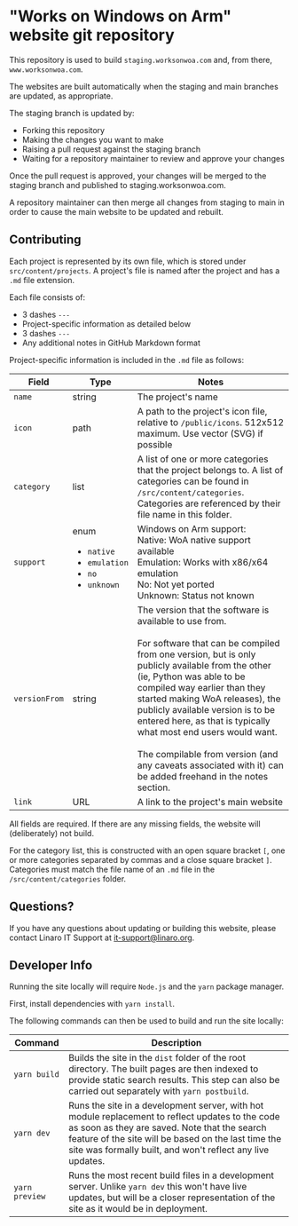 # "Works on Windows on Arm" website git repository

This repository is used to build `staging.worksonwoa.com` and, from there, `www.worksonwoa.com`.

The websites are built automatically when the staging and main branches are updated, as appropriate.

The staging branch is updated by:

* Forking this repository
* Making the changes you want to make
* Raising a pull request against the staging branch
* Waiting for a repository maintainer to review and approve your changes

Once the pull request is approved, your changes will be merged to the staging branch and published to staging.worksonwoa.com.

A repository maintainer can then merge all changes from staging to main in order to cause the main website to be updated and rebuilt.

## Contributing

Each project is represented by its own file, which is stored under `src/content/projects`. A project's file is named after the project and has a `.md` file extension.

Each file consists of:

* 3 dashes `---`
* Project-specific information as detailed below
* 3 dashes `---`
* Any additional notes in GitHub Markdown format

Project-specific information is included in the `.md` file as follows:

| Field | Type | Notes |
|-------|------|-------|
| `name` | string | The project's name |
| `icon` | path | A path to the project's icon file, relative to `/public/icons`. 512x512 maximum. Use vector (SVG) if possible |
| `category` | list | A list of one or more categories that the project belongs to. A list of categories can be found in `/src/content/categories`. Categories are referenced by their file name in this folder. |
| `support` | enum <ul><li>`native`<li>`emulation`<li>`no`<li>`unknown`</ul>| Windows on Arm support:<br>Native: WoA native support available<br>Emulation: Works with x86/x64 emulation<br>No: Not yet ported<br>Unknown: Status not known |
| `versionFrom` | string | The version that the software is available to use from.<br><br>For software that can be compiled from one version, but is only publicly available from the other (ie, Python was able to be compiled way earlier than they started making WoA releases), the publicly available version is to be entered here, as that is typically what most end users would want.<br><br>The compilable from version (and any caveats associated with it) can be added freehand in the notes section. |
| `link` | URL | A link to the project's main website |

All fields are required. If there are any missing fields, the website will (deliberately) not build.

For the category list, this is constructed with an open square bracket `[`, one or more categories separated by commas and a close square bracket `]`. Categories must match the file name of an `.md` file in the `/src/content/categories` folder.

## Questions?

If you have any questions about updating or building this website, please contact Linaro IT Support at [it-support@linaro.org](mailto:it-support@linaro.org).

## Developer Info

Running the site locally will require `Node.js` and the `yarn` package manager. 

First, install dependencies with `yarn install`.

The following commands can then be used to build and run the site locally:

| Command         | Description |
|-----------------|-------------|
| `yarn build` | Builds the site in the `dist` folder of the root directory. The built pages are then indexed to provide static search results. This step can also be carried out separately with `yarn postbuild`. |
| `yarn dev` | Runs the site in a development server, with hot module replacement to reflect updates to the code as soon as they are saved. Note that the search feature of the site will be based on the last time the site was formally built, and won't reflect any live updates. |
| `yarn preview` | Runs the most recent build files in a development server. Unlike `yarn dev` this won't have live updates, but will be a closer representation of the site as it would be in deployment. |